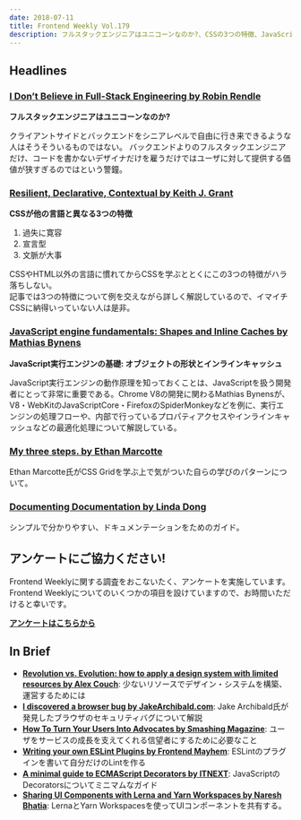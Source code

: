 ```yaml
---
date: 2018-07-11
title: Frontend Weekly Vol.179
description: フルスタックエンジニアはユニコーンなのか?、CSSの3つの特徴、JavaScript実行エンジンの基礎、ほか計11リンク
---
```


## Headlines

### [I Don’t Believe in Full-Stack Engineering by Robin Rendle](https://robinrendle.com/notes/i-dont-believe-in-full-stack-engineering/)

**フルスタックエンジニアはユニコーンなのか?**

クライアントサイドとバックエンドをシニアレベルで自由に行き来できるような人はそうそういるものではない。
バックエンドよりのフルスタックエンジニアだけ、コードを書かないデザイナだけを雇うだけではユーザに対して提供する価値が狭すぎるのではという警鐘。

### [Resilient, Declarative, Contextual by Keith J. Grant](https://keithjgrant.com/posts/2018/06/resilient-declarative-contextual/)

**CSSが他の言語と異なる3つの特徴**

1. 過失に寛容
2. 宣言型
3. 文脈が大事

CSSやHTML以外の言語に慣れてからCSSを学ぶととくにこの3つの特徴がハラ落ちしない。  
記事では3つの特徴について例を交えながら詳しく解説しているので、イマイチCSSに納得いっていない人は是非。

### [JavaScript engine fundamentals: Shapes and Inline Caches by Mathias Bynens](https://mathiasbynens.be/notes/shapes-ics)

**JavaScript実行エンジンの基礎: オブジェクトの形状とインラインキャッシュ**

JavaScript実行エンジンの動作原理を知っておくことは、JavaScriptを扱う開発者にとって非常に重要である。Chrome V8の開発に関わるMathias Bynensが、V8・WebKitのJavaScriptCore・FirefoxのSpiderMonkeyなどを例に、実行エンジンの処理フローや、内部で行っているプロパティアクセスやインラインキャッシュなどの最適化処理について解説している。

### [My three steps. by Ethan Marcotte](https://ethanmarcotte.com/wrote/my-three-steps/)

Ethan Marcotte氏がCSS Gridを学ぶ上で気がついた自らの学びのパターンについて。

### [Documenting Documentation by Linda Dong](https://medium.com/@lindadong/documenting-documentation-99c06750619)

シンプルで分かりやすい、ドキュメンテーションをためのガイド。

## アンケートにご協力ください!

Frontend Weeklyに関する調査をおこないたく、アンケートを実施しています。Frontend Weeklyについてのいくつかの項目を設けていますので、お時間いただけると幸いです。

**[アンケートはこちらから](https://docs.google.com/forms/d/e/1FAIpQLSdanFCMkLg5NAsTPW96tx3sIHGjtRq3Xh9A3BdfEbTFAUmtgQ/viewform)**

## In Brief

- [**Revolution vs. Evolution: how to apply a design system with limited resources by Alex Couch**](https://medium.com/alex-couch-s-portfolio/revolution-vs-evolution-redesigning-a-product-with-limited-resources-3642e88f2dd3): 少ないリソースでデザイン・システムを構築、運営するためには
- [**I discovered a browser bug by JakeArchibald.com**](https://jakearchibald.com/2018/i-discovered-a-browser-bug/): Jake Archibald氏が発見したブラウザのセキュリティバグについて解説
- [**How To Turn Your Users Into Advocates by Smashing Magazine**](https://www.smashingmagazine.com/2018/06/how-to-turn-your-users-into-advocates/): ユーザをサービスの成長を支えてくれる信望者にするために必要なこと
- [**Writing your own ESLint Plugins by Frontend Mayhem**](https://frontendmayhem.com/writing-your-own-eslint-plugins/): ESLintのプラグインを書いて自分だけのLintを作る
- [**A minimal guide to ECMAScript Decorators by ITNEXT**](https://itnext.io/a-minimal-guide-to-ecmascript-decorators-55b70338215e): JavaScriptのDecoratorsについてミニマムなガイド
- [**Sharing UI Components with Lerna and Yarn Workspaces by Naresh Bhatia**](https://medium.com/@NareshBhatia/sharing-ui-components-with-lerna-and-yarn-workspaces-be1ebca06efe): LernaとYarn Workspacesを使ってUIコンポーネントを共有する。
